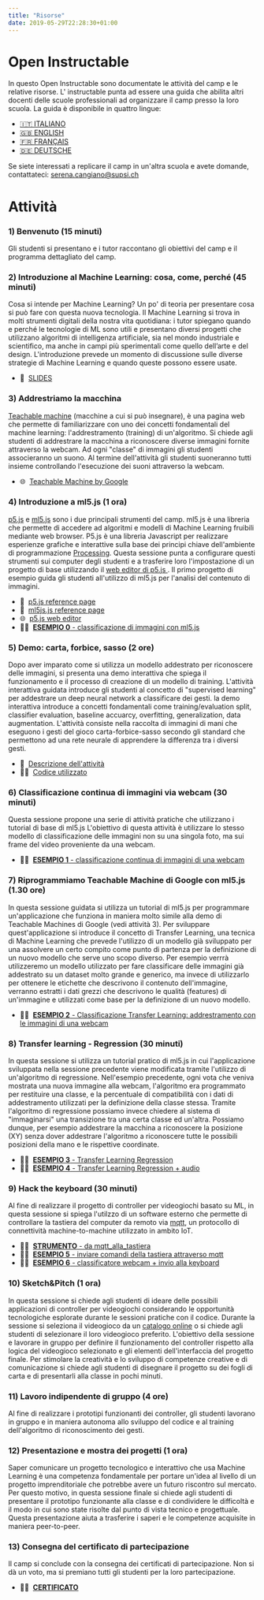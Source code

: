```yaml
---
title: "Risorse"
date: 2019-05-29T22:28:30+01:00
---
```


# Open Instructable
In questo Open Instructable sono documentate le attività del camp e le relative risorse. L' instructable punta ad essere una guida che abilita altri docenti delle scuole professionali ad organizzare il camp presso la loro scuola.
La guida è disponibile in quattro lingue:

- [🇮🇹 ITALIANO](https://docs.google.com/presentation/d/1y0v19tApolSNb8qT6R_xuB5IoO96Lw9n4PFMs0ovnAc/edit?usp=sharing)
- [🇬🇧 ENGLISH](https://docs.google.com/presentation/d/1y0v19tApolSNb8qT6R_xuB5IoO96Lw9n4PFMs0ovnAc/edit?usp=sharing)
- [🇫🇷 FRANÇAIS](https://docs.google.com/presentation/d/1y0v19tApolSNb8qT6R_xuB5IoO96Lw9n4PFMs0ovnAc/edit?usp=sharing)
- [🇩🇪 DEUTSCHE](https://docs.google.com/presentation/d/1y0v19tApolSNb8qT6R_xuB5IoO96Lw9n4PFMs0ovnAc/edit?usp=sharing)

Se siete interessati a replicare il camp in un'altra scuola e avete domande, contattateci: [serena.cangiano@supsi.ch](mailto:serena.cangiano@supsi.ch) 

# Attività
### 1) Benvenuto (15 minuti)
Gli studenti si presentano e i tutor raccontano gli obiettivi del camp e il programma dettagliato del camp. 

### 2) Introduzione al Machine Learning: cosa, come, perché (45 minuti)
Cosa si intende per Machine Learning? Un po' di teoria per presentare cosa si può fare con questa nuova tecnologia.
Il Machine Learning si trova in molti strumenti digitali della nostra vita quotidiana: i tutor spiegano quando e perché le tecnologie di ML sono utili e presentano diversi progetti che utilizzano algoritmi di intelligenza artificiale, sia nel mondo industriale e scientifico, ma anche in campi più sperimentali come quello dell’arte e del design.
L'introduzione prevede un momento di discussione sulle diverse strategie di Machine Learning e quando queste possono essere usate.

- 📖&nbsp;&nbsp;[SLIDES](https://docs.google.com/presentation/d/1y0v19tApolSNb8qT6R_xuB5IoO96Lw9n4PFMs0ovnAc/edit?usp=sharing)

### 3) Addrestriamo la macchina
[Teachable machine](https://teachablemachine.withgoogle.com/) (macchine a cui si può insegnare), è una pagina web che permette di familiarizzare con uno dei concetti fondamentali del machine learning: l'addrestramento (training) di un'algoritmo.
Si chiede agli studenti di addrestrare la macchina a riconoscere diverse immagini fornite attraverso la webcam. Ad ogni "classe" di immagini gli studenti associeranno un suono. Al termine dell'attività gli studenti suoneranno tutti insieme controllando l'esecuzione dei suoni attraverso la webcam.

- 🌐&nbsp;&nbsp;[Teachable Machine by Google](https://teachablemachine.withgoogle.com/)

### 4) Introduzione a ml5.js (1 ora)
[p5.js](https://p5js.org/) e [ml5.js](https://ml5js.org/) sono i due principali strumenti del camp. ml5.js è una libreria che permette di accedere ad algoritmi e modelli di Machine Learning fruibili mediante web browser. P5.js è una libreria Javascript per realizzare esperienze grafiche e interattive sulla base dei principi chiave dell'ambiente di programmazione [Processing](https://processing.org).
Questa sessione punta a configurare questi strumenti sui computer degli studenti e a trasferire loro l'impostazione di un progetto di base utilizzando il [web editor di p5.js ](https://editor.p5js.org).
Il primo progetto di esempio guida gli studenti all'utilizzo di ml5.js per l'analisi del contenuto di immagini.

- 📖&nbsp;&nbsp;[p5.js reference page](https://p5js.org/reference)
- 📖&nbsp;&nbsp;[ml5js.js reference page](https://ml5js.org/reference/)
- 🌐&nbsp;&nbsp;[p5.js web editor](https://editor.p5js.org)
- 👨‍💻&nbsp;&nbsp;[**ESEMPIO 0** - classificazione di immagini con ml5.js](https://editor.p5js.org/10r3n20/sketches/tOXHdAv01)

### 5) Demo: carta, forbice, sasso (2 ore)
Dopo aver imparato come si utilizza un modello addestrato per riconoscere delle immagini, si presenta una demo interattiva che spiega il funzionamento e il processo di creazione di un modello di training.
L'attività interattiva guidata introduce gli studenti al concetto di "supervised learning" per addestrare un deep neural network a classificare dei gesti. la demo interattiva introduce a concetti fondamentali come training/evaluation split, classifier evaluation, baseline accuarcy, overfitting, generalization, data augmentation.
L'attività consiste nella raccolta di immagini di mani che eseguono i gesti del gioco carta-forbice-sasso secondo gli standard che permettono ad una rete neurale di apprendere la differenza tra i diversi gesti. 

- 📖&nbsp;&nbsp;[Descrizione dell'attività](https://github.com/alessandro-giusti/rock-paper-scissors/blob/master/EAAI%20Paper.pdf)
- 👨‍💻&nbsp;&nbsp;[Codice utilizzato](https://github.com/alessandro-giusti/rock-paper-scissors)

### 6) Classificazione continua di immagini via webcam (30 minuti)
Questa sessione propone una serie di attività pratiche che utilizzano i tutorial di base di ml5.js
L'obiettivo di questa attività è utilizzare lo stesso modello di classificazione delle immagini non su una singola foto, ma sui frame del video proveniente da una webcam.

- 👨‍💻&nbsp;&nbsp;[**ESEMPIO 1** - classificazione continua di immagini di una webcam](https://editor.p5js.org/10r3n20/sketches/ZtigL9CSe)

### 7) Riprogrammiamo Teachable Machine di Google con ml5.js  (1.30 ore)
In questa sessione guidata si utilizza un tutorial di ml5.js per programmare un'applicazione che funziona in maniera molto simile alla demo di Teachable Machines di Google (vedi attività 3). Per sviluppare quest'applicazione si introduce il concetto di Transfer Learning, una tecnica di Machine Learning che prevede l'utilizzo di un modello già sviluppato per una assolvere un certo compito come punto di partenza per la definizione di un nuovo modello che serve uno scopo diverso.
Per esempio verrrà utilizzeremo un modello utilizzato per fare classificare delle immagini già addestrato su un dataset molto grande e generico, ma invece di utilizzarlo per ottenere le etichette che descrivono il contenuto dell'immagine, verranno estratti i dati grezzi che descrivono le qualità (features) di un'immagine e utilizzati come base per la definizione di un nuovo modello. 

- 👨‍💻&nbsp;&nbsp;[**ESEMPIO 2** - Classificazione Transfer Learning: addrestramento con le immagini di una webcam](https://editor.p5js.org/10r3n20/sketches/786J5eA6j)

### 8) Transfer learning - Regression (30 minuti)
In questa sessione si utilizza un tutorial pratico di ml5.js in cui l'applicazione sviluppata nella sessione precedente viene modificata tramite l'utilizzo di un'algoritmo di regressione. 
Nell'esempio precedente, ogni vota che veniva mostrata una nuova immagine alla webcam, l'algoritmo era programmato per restituire una classe, e la percentuale di compatibilità con i dati di addestramento utilizzati per la definizione della classe stessa. Tramite l'algoritmo di regressione possiamo invece chiedere al sistema di "immaginarsi" una transizione tra una certa classe ed un'altra. Possiamo dunque, per esempio addestrare la macchina a riconoscere la posizione (XY) senza dover addestrare l'algoritmo a riconoscere tutte le possibili posizioni della mano e le rispettive coordinate.  

- 👨‍💻&nbsp;&nbsp;[**ESEMPIO 3** - Transfer Learning Regression](https://editor.p5js.org/10r3n20/sketches/Ij0noQGNB)
- 👨‍💻&nbsp;&nbsp;[**ESEMPIO 4** - Transfer Learning Regression + audio](https://editor.p5js.org/10r3n20/sketches/XwkYWe3gA)

### 9) Hack the keyboard  (30 minuti)
Al fine di realizzare il progetto di controller per videogiochi basato su ML, in questa sessione si spiega l'utilzzo di un software esterno che permette di controllare la tastiera del computer da remoto via [mqtt](https://en.wikipedia.org/wiki/MQTT), un protocollo di connettività machine-to-machine utilizzato in ambito IoT.

- 👨‍💻&nbsp;&nbsp;[**STRUMENTO** - da mqtt_alla_tastiera](https://github.com/lorenzoromagnoli/mqtt_to_keyboard/releases/tag/1.0.0)
- 👨‍💻&nbsp;&nbsp;[**ESEMPIO 5** - inviare comandi della tastiera attraverso mqtt](https://editor.p5js.org/10r3n20/sketches/SyoYaCrjQ)
- 👨‍💻&nbsp;&nbsp;[**ESEMPIO 6** - classificatore webcam  + invio alla keyboard](https://editor.p5js.org/10r3n20/sketches/3CMu2RwLK)

### 10) Sketch&Pitch  (1 ora)
In questa sessione si chiede agli studenti di ideare delle possibili applicazioni di controller per videogiochi considerando le opportunità tecnologiche esplorate durante le sessioni pratiche con il codice. Durante la sessione si seleziona il videogioco da un [catalogo online](https://archive.org/details/internetarcade) o si chiede agli studenti di selezionare il loro videogioco preferito. L'obiettivo della sessione e lavorare in gruppo per definire il funzionamento del controller rispetto alla logica del videogioco selezionato e gli elementi dell'interfaccia del progetto finale. Per stimolare la creatività e lo sviluppo di competenze creative e di comunicazione si chiede agli studenti di disegnare il progetto su dei fogli di carta e di presentarli alla classe in pochi minuti.

### 11) Lavoro indipendente di gruppo (4 ore)
Al fine di realizzare i prototipi funzionanti dei controller, gli studenti lavorano in gruppo e in maniera autonoma allo sviluppo del codice e al training dell'algoritmo di riconoscimento dei gesti.

### 12) Presentazione e mostra dei progetti (1 ora)
Saper comunicare un progetto tecnologico e interattivo che usa Machine Learning è una competenza fondamentale per portare un'idea al livello di un progetto imprenditoriale che potrebbe avere un futuro riscontro sul mercato. Per questo motivo, in questa sessione finale si chiede agli studenti di presentare il prototipo funzionante alla classe e di condividere le difficoltà e il modo in cui sono state risolte dal punto di vista tecnico e progettuale. Questa presentazione aiuta a trasferire i saperi e le competenze acquisite in maniera peer-to-peer.

### 13) Consegna del certificato di partecipazione
Il camp si conclude con la consegna dei certificati di partecipazione. Non si dà un voto, ma si premiano tutti gli studenti per la loro partecipazione.

- 👨‍💻&nbsp;&nbsp;[**CERTIFICATO**](https://github.com/lorenzoromagnoli/mqtt_to_keyboard/releases/tag/1.0.0)



